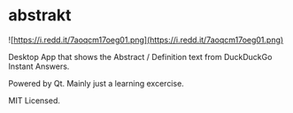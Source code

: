 # abstrakt

![https://i.redd.it/7aoqcm17oeg01.png](https://i.redd.it/7aoqcm17oeg01.png)

Desktop App that shows the Abstract / Definition text from DuckDuckGo Instant Answers.

Powered by Qt. Mainly just a learning excercise.

MIT Licensed.
